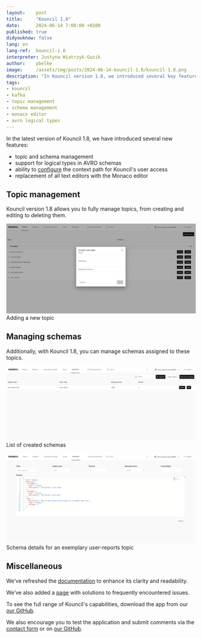 ```yaml
---
layout:    post
title:     "Kouncil 1.8"
date:      2024-06-14 7:00:00 +0100
published: true
didyouknow: false
lang: en
lang-ref:  kouncil-1.8
interpreter: Justyna Wiatrzyk-Guzik
author:    pbelke
image:     /assets/img/posts/2024-06-14-kouncil-1.8/kouncil-1.8.png
description: "In Kouncil version 1.8, we introduced several key features, such as topic and schema management. We have also expanded support for AVRO type schemas."
tags:
- kouncil
- kafka
- topic management
- schema management
- monaco editor
- avro logical types
---
```


In the latest version of Kouncil 1.8, we have introduced several new features:
* topic and schema management 
* support for logical types in AVRO schemas 
* ability to [configure](https://docs.kouncil.io/getting-started/configuration/custom_context_path) the context path for Kouncil's user access 
* replacement of all text editors with the Monaco editor

## Topic management
Kouncil version 1.8 allows you to fully manage topics, from creating and editing to deleting them.

![Adding a new topic](/assets/img/posts/2024-06-14-kouncil-1.8/kouncil-1.8-1.png)
<span class="img-legend">Adding a new topic</span>

## Managing schemas
Additionally, with Kouncil 1.8, you can manage schemas assigned to these topics.

![List of created schemas](/assets/img/posts/2024-06-14-kouncil-1.8/kouncil-1.8-2.png)
<span class="img-legend">List of created schemas</span>

![Schema details for an exemplary user-reports topic](/assets/img/posts/2024-06-14-kouncil-1.8/kouncil-1.8-3.png)
<span class="img-legend">Schema details for an exemplary user-reports topic</span>

## Miscellaneous
We’ve refreshed the [documentation](https://docs.kouncil.io/) to enhance its clarity and readability.

We’ve also added a [page](https://docs.kouncil.io/getting-started/faq) with solutions to frequently encountered issues.

To see the full range of Kouncil's capabilities, download the app from our [our GitHub](https://github.com/consdata/kouncil).

We also encourage you to test the application and submit comments via the [contact form](https://kouncil.io/contact-us/) or on [our GitHub](https://github.com/consdata/kouncil).

